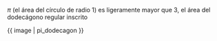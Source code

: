 $\pi$ (el área del círculo de radio $1$) es ligeramente mayor que $3$, el área del dodecágono regular inscrito

{{ image | pi_dodecagon }}
